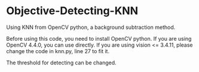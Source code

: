 # Objective-Detecting-KNN
Using KNN from OpenCV python, a background subtraction method.


Before using this code, you need to install OpenCV python. If you are using OpenCV 4.4.0, you can use directly. If you are using vision <= 3.4.11, please change the code in knn.py, line 27 to fit it.


The threshold for detecting can be changed.
